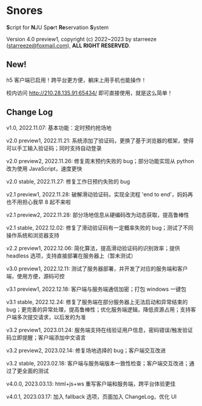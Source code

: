 # Snores

**S**cript for **N**JU Sp**o**rt **Re**servation **S**ystem

Version 4.0 preview1, copyright (c) 2022~2023 by starreeze (starreeze@foxmail.com), **ALL RIGHT RESERVED**.

## New!

h5 客户端已启用！跨平台更方便，躺床上用手机也能操作！

校内访问 http://210.28.135.91:65434/ 即可直接使用，就是这么简单！

## Change Log

v1.0, 2022.11.07: 基本功能：定时预约抢场地

v2.0 preview1, 2022.11.21: 系统添加了验证码，更换了基于浏览器的框架，使得可以手工输入验证码；同时支持自动登录

v2.0 preview2, 2022.11.26: 修复周末预约失败的 bug；部分功能实现从 python 改为使用 JavaScript，速度更快

v2.0 stable, 2022.11.27: 修复工作日预约失败的 bug

v2.1 preview1, 2022.11.28: 破解滑动验证码，实现全流程 'end to end'，妈妈再也不用担心我早 8 起不来啦

v2.1 preview2, 2022.11.28: 部分场地信息从硬编码改为动态获取，提高鲁棒性

v2.1 stable, 2022.12.02: 修复了滑动验证码有一定概率失败的 bug；测试了不同操作系统和浏览器支持

v2.2 preview1, 2022.12.06: 简化算法，提高滑动验证码的识别效率；提供 headless 选项，支持直接部署在服务器上（暂未测试）

v3.0 preview1, 2022.12.11: 测试了服务器部署，并开发了对应的服务端和客户端，使用方便，源码可控

v3.1 preview1, 2022.12.18: 客户端与服务端通信加密；打包 windows 一键包

v3.1 stable, 2022.12.24: 修复了服务端在部分服务器上无法启动和异常结束的 bug；更完善的异常处理，提高鲁棒性；优化服务端逻辑，降低资源占用；支持客户端多次提交请求，以后发的为准

v3.2 preview1, 2023.01.24: 服务端支持在线验证用户信息，密码错误/触发验证码立即提醒；客户端添加中文语言

v3.2 preview2, 2023.02.14: 修复场地选择的 bug；客户端交互改进

v3.2 stable, 2023.02.18: 客户端与服务端版本一致性检查；客户端交互改进；通过了更全面的测试

v4.0.0, 2023.03.13: html+js+ws 重写客户端和服务端，跨平台体验更佳

v4.0.1, 2023.03.17: 加入 fallback 选项，页面加入 ChangeLog，优化 UI
